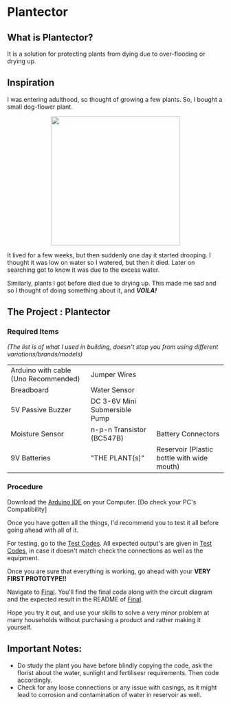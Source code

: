 # Plantector

## What is Plantector?
It is a solution for protecting plants from dying due to over-flooding or drying up.

## Inspiration

I was entering adulthood, so thought of growing a few plants. So, I bought a small dog-flower plant.
<p align="center">
<img src="https://user-images.githubusercontent.com/69965983/132068900-3d80042c-17e9-455b-8e73-0221a1fcdbda.jpeg" height="300" width="300"/> 
</p>
It lived for a few weeks, but then suddenly one day it started drooping. I thought it was low on water so I watered, but then it died. Later on searching got to know it was due to the excess water.

Similarly, plants I got before died due to drying up. This made me sad and so I thought of doing something about it, and _**VOILA!**_

## The Project : Plantector

### Required Items 

_(The list is of what I used in building, doesn't stop you from using different variations/brands/models)_
<table>
  <tr>
    <td> Arduino with cable (Uno Recommended) </td>
    <td> Jumper Wires </td>
  </tr>
  <tr>
    <td> Breadboard </td>
    <td> Water Sensor </td>
  </tr>
  <tr>
    <td> 5V Passive Buzzer </td>
    <td> DC 3-6V Mini Submersible Pump </td>
  </tr>
  <tr>
    <td> Moisture Sensor  </td>
    <td> n-p-n Transistor (BC547B) </td>
    <td> Battery Connectors </td>
  </tr>
  <tr>
    <td> 9V Batteries </td>
    <td> "THE PLANT(s)" </td>
    <td> Reservoir (Plastic bottle with wide mouth) </td>
  </tr>
</table>
 
 
### Procedure

Download the [Arduino IDE](https://www.arduino.cc/en/software/) on your Computer. [Do check your PC's Compatibility]

Once you have gotten all the things, I'd recommend you to test it all before going ahead with all of it.

For testing, go to the [Test Codes](https://github.com/Achyut-Saxena/Plantector/tree/main/Codes/Test%20Codes). All expected output's are given in [Test Codes](https://github.com/Achyut-Saxena/Plantector/tree/main/Codes/Test%20Codes), in case it doesn't match check the connections as well as the equipment.

Once you are sure that everything is working, go ahead with your **VERY FIRST PROTOTYPE!!**

Navigate to [Final](https://github.com/Achyut-Saxena/Plantector/tree/main/Codes/Final). You'll find the final code along with the circuit diagram and the expected result in the README of [Final](https://github.com/Achyut-Saxena/Plantector/tree/main/Codes/Final).

Hope you try it out, and use your skills to solve a very minor problem at many households without purchasing a product and rather making it yourself.

## Important Notes:

- Do study the plant you have before blindly copying the code, ask the florist about the water, sunlight and fertilisesr requirements. Then code accordingly.
- Check for any loose connections or any issue with casings, as it might lead to corrosion and contamination of water in reservoir as well.
